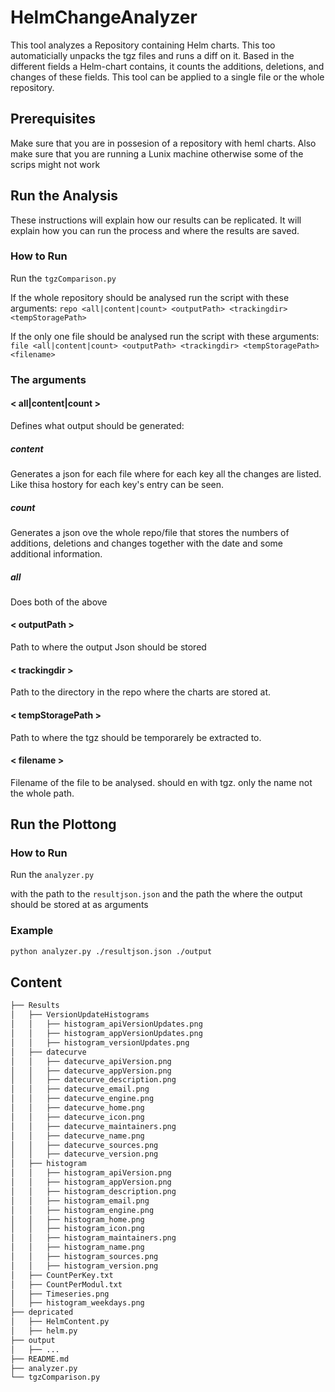 # HelmChangeAnalyzer

This tool analyzes a Repository containing Helm charts. This too automaticially unpacks the tgz
files and runs a diff on it. Based in the different fields a Helm-chart contains, 
it counts the additions, deletions, and changes of these fields. This tool can be applied to a single 
file or the whole repository.

## Prerequisites

Make sure that you are in possesion of a repository with heml charts. Also make sure that you are running a Lunix machine 
otherwise some of the scrips might not work

## Run the Analysis

These instructions will explain how our results can be replicated. It will explain how you can
run the process and where the results are saved.

### How to Run

Run the `tgzComparison.py`

If the whole repository should be analysed run the script with these arguments:
`repo <all|content|count> <outputPath> <trackingdir> <tempStoragePath>`

If the only one file should be analysed run the script with these arguments:
`file <all|content|count> <outputPath> <trackingdir> <tempStoragePath> <filename>`

### The arguments

#### < all|content|count >
Defines what output should be generated:	
##### content
Generates a json for each file where for each key all the changes are listed.
Like thisa hostory for each key's entry can be seen.

##### count
Generates a json ove the whole repo/file that stores the numbers of additions, deletions and changes
together with the date and some additional information.

##### all
Does both of the above

#### < outputPath >
Path to where the output Json should be stored

#### < trackingdir >
Path to the directory in the repo where the charts are stored at.

#### < tempStoragePath >
Path to where the tgz should be temporarely be extracted to.

#### < filename >
Filename of the file to be analysed. should en with tgz. only the name not the whole path.
  
## Run the Plottong  

### How to Run

Run the `analyzer.py`

with the path to the `resultjson.json` and the path the where the output should be stored at as arguments

### Example

```bash
python analyzer.py ./resultjson.json ./output
```

  
## Content

```bash
├── Results
│   ├── VersionUpdateHistograms
│   │   ├── histogram_apiVersionUpdates.png
│   │   ├── histogram_appVersionUpdates.png
│   │   ├── histogram_versionUpdates.png
│   ├── datecurve
│   │   ├── datecurve_apiVersion.png
│   │   ├── datecurve_appVersion.png
│   │   ├── datecurve_description.png
│   │   ├── datecurve_email.png
│   │   ├── datecurve_engine.png
│   │   ├── datecurve_home.png
│   │   ├── datecurve_icon.png
│   │   ├── datecurve_maintainers.png
│   │   ├── datecurve_name.png
│   │   ├── datecurve_sources.png
│   │   ├── datecurve_version.png
│   ├── histogram
│   │   ├── histogram_apiVersion.png
│   │   ├── histogram_appVersion.png
│   │   ├── histogram_description.png
│   │   ├── histogram_email.png
│   │   ├── histogram_engine.png
│   │   ├── histogram_home.png
│   │   ├── histogram_icon.png
│   │   ├── histogram_maintainers.png
│   │   ├── histogram_name.png
│   │   ├── histogram_sources.png
│   │   ├── histogram_version.png
│   ├── CountPerKey.txt
│   ├── CountPerModul.txt
│   ├── Timeseries.png
│   ├── histogram_weekdays.png
├── depricated
│   ├── HelmContent.py
│   ├── helm.py
├── output
│   ├── ...
├── README.md
├── analyzer.py
└── tgzComparison.py
```
  
